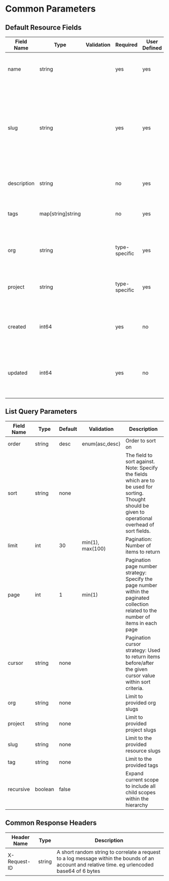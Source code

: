 # Common Parameters 




## Default Resource Fields


| Field Name  | Type              | Validation | Required      | User Defined | User Editable | Description                                                                                                                |
|-------------|-------------------|------------|---------------|--------------|---------------|----------------------------------------------------------------------------------------------------------------------------|
| name        | string            |            | yes           | yes          | yes           | Human-friendly name for the resource                                                                                       |
| slug        | string            |            | yes           | yes          | no            | URL-friendly version of the name, used to identify a resource within it's scope and so needs to be unique within the scope |
| description | string            |            | no            | yes          | yes           | Further detail on the specific resource                                                                                    |
| tags        | map[string]string |            | no            | yes          | yes           | List of labels applied to the resource                                                                                     |
| org         | string            |            | type-specific | yes          | no            | Slug field of the organization the resource is scoped to                                                                   |
| project     | string            |            | type-specific | yes          | no            | Slug field of the project the resource is scoped to                                                                        |
| created     | int64             |            | yes           | no           | no            | Unix timestamp when the resource was created in milliseconds                                                               |
| updated     | int64             |            | yes           | no           | no            | Unix timestamp when the resource was last edited in milliseconds                                                           |
|             |                   |            |               |              |               |                                                                                                                            |



## List Query Parameters

| Field Name | Type    | Default | Validation       | Description                                                                                                                                           |
|------------|---------|---------|------------------|-------------------------------------------------------------------------------------------------------------------------------------------------------|
| order      | string  | desc    | enum(asc,desc)   | Order to sort on                                                                                                                                      |
| sort       | string  | none    |                  | The field to sort against. Note: Specify the fields which are to be used for sorting. Thought should be given to operational overhead of sort fields. |
| limit      | int     | 30      | min(1), max(100) | Pagination: Number of items to return                                                                                                                 |
| page       | int     | 1       | min(1)           | Pagination page number strategy: Specify the page number within the paginated collection related to the number of items in each page                  |
| cursor     | string  | none    |                  | Pagination cursor strategy: Used to return items before/after the given cursor value within sort criteria.                                            |
| org        | string  | none    |                  | Limit to provided org slugs                                                                                                                           |
| project    | string  | none    |                  | Limit to provided project slugs                                                                                                                       |
| slug       | string  | none    |                  | Limit to the provided resource slugs                                                                                                                  |
| tag        | string  | none    |                  | Limit to the provided tags                                                                                                                            |
| recursive  | boolean | false   |                  | Expand current scope to include all child scopes within the hierarchy                                                                                 |

## Common Response Headers

| Header Name  | Type   | Description |
|--------------|--------|-------------|
| X-Request-ID | string | A short random string to correlate a request to a log message within the bounds of an account and relative time. eg urlencoded base64 of 6 bytes |
